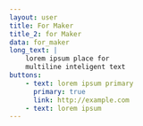 ```yaml
---
layout: user
title: For Maker
title_2: for Maker
data: for_maker
long_text: |
    lorem ipsum place for
    multiline inteligent text
buttons:
    - text: lorem ipsum primary
      primary: true
      link: http://example.com
    - text: lorem ipsum
---
```

